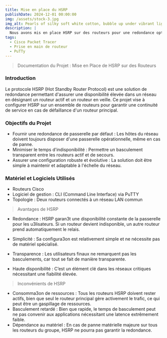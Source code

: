 ```yaml
---
title: Mise en place du HSRP
publishDate: 2024-12-01 00:00:00
img: /assets/stock-3.jpg
img_alt: Pearls of silky soft white cotton, bubble up under vibrant lighting
description: |
  Nous avons mis en place HSRP sur des routeurs pour une redondance optimale.
tags:
  - Cisco Packet Tracer
  - Prise en main de routeur
  - PuTTy
---
```


> Documentation du Projet : Mise en Place de HSRP sur des Routeurs

### Introduction

Le protocole HSRP (Hot Standby Router Protocol) est une solution de redondance permettant d'assurer une disponibilité élevée dans un réseau en désignant un routeur actif et un routeur en veille. Ce projet vise à configurer HSRP sur un ensemble de routeurs pour garantir une continuité de service en cas de défaillance d'un routeur principal.

### Objectifs du Projet

- Fournir une redondance de passerelle par défaut : Les hôtes du réseau doivent toujours disposer d'une passerelle opérationnelle, même en cas de panne.
- Minimiser le temps d'indisponibilité : Permettre un basculement transparent entre les routeurs actif et de secours.
- Assurer une configuration robuste et évolutive : La solution doit être simple à maintenir et adaptable à l'échelle du réseau.

### Matériel et Logiciels Utilisés

- Routeurs Cisco
- Logiciel de gestion : CLI (Command Line Interface) via PuTTY
- Topologie : Deux routeurs connectés à un réseau LAN commun

> Avantages de HSRP 

- Redondance : HSRP garan3t une disponibilité constante de la passerelle pour les
u3lisateurs. Si un routeur devient indisponible, un autre routeur prend
automatiquement le relais.

- Simplicité : Sa configura3on est relativement simple et ne nécessite pas de matériel
spécialisé.

- Transparence : Les utilisateurs finaux ne remarquent pas les basculements, car tout
se fait de manière transparente.

- Haute disponibilité : C’est un élément clé dans les réseaux critiques nécessitant une
fiabilité élevée.

> Inconvénients de HSRP

- Consomma3on de ressources : Tous les routeurs HSRP doivent rester actifs, bien
que seul le routeur principal gère activement le trafic, ce qui peut être un gaspillage
de ressources.
- Basculement retardé : Bien que rapide, le temps de basculement peut ne pas
convenir aux applications nécessitant une latence extrêmement faible.
- Dépendance au matériel : En cas de panne matérielle majeure sur tous les routeurs
du groupe, HSRP ne pourra pas garantir la redondance.
